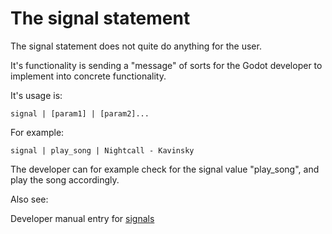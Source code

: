 # The signal statement

The signal statement does not quite do anything for the user.

It's functionality is sending a "message" of sorts for the Godot developer to implement into concrete functionality.

It's usage is:

```
signal | [param1] | [param2]...
```

For example:

```
signal | play_song | Nightcall - Kavinsky
```

The developer can for example check for the signal value "play_song", and play the song accordingly.

Also see:

Developer manual entry for [signals](#signals)


